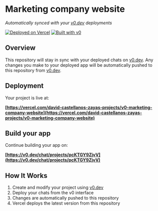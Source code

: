 # Marketing company website

*Automatically synced with your [v0.dev](https://v0.dev) deployments*

[![Deployed on Vercel](https://img.shields.io/badge/Deployed%20on-Vercel-black?style=for-the-badge&logo=vercel)](https://vercel.com/david-castellanos-zayas-projects/v0-marketing-company-website)
[![Built with v0](https://img.shields.io/badge/Built%20with-v0.dev-black?style=for-the-badge)](https://v0.dev/chat/projects/pcKTGY9ZjvV)

## Overview

This repository will stay in sync with your deployed chats on [v0.dev](https://v0.dev).
Any changes you make to your deployed app will be automatically pushed to this repository from [v0.dev](https://v0.dev).

## Deployment

Your project is live at:

**[https://vercel.com/david-castellanos-zayas-projects/v0-marketing-company-website](https://vercel.com/david-castellanos-zayas-projects/v0-marketing-company-website)**

## Build your app

Continue building your app on:

**[https://v0.dev/chat/projects/pcKTGY9ZjvV](https://v0.dev/chat/projects/pcKTGY9ZjvV)**

## How It Works

1. Create and modify your project using [v0.dev](https://v0.dev)
2. Deploy your chats from the v0 interface
3. Changes are automatically pushed to this repository
4. Vercel deploys the latest version from this repository
